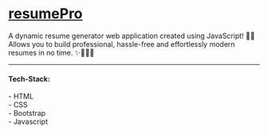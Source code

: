 <H1><u>resumePro</u></H1>
A dynamic resume generator web application created using JavaScript! 🚀🔥 <br>
Allows you to build professional, hassle-free and effortlessly modern resumes in no time. ✨👩‍💻📄 <hr>
<h4>Tech-Stack:</h4> 
  - HTML <br>
  - CSS <br>
  - Bootstrap <br>
  - Javascript <br>
